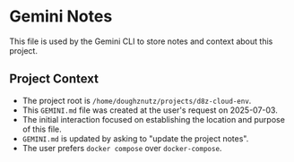 # Gemini Notes

This file is used by the Gemini CLI to store notes and context about this project.

## Project Context

*   The project root is `/home/doughznutz/projects/d8z-cloud-env`.
*   This `GEMINI.md` file was created at the user's request on 2025-07-03.
*   The initial interaction focused on establishing the location and purpose of this file.
*   `GEMINI.md` is updated by asking to "update the project notes".
*   The user prefers `docker compose` over `docker-compose`.